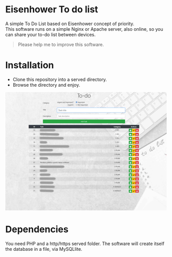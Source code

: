 # Eisenhower To do list
A simple To Do List based on Eisenhower concept of priority.  
This software runs on a simple Nginx or Apache server, also online, so you can share your to-do list between devices.

> Please help me to improve this software.

# Installation
- Clone this repository into a served directory.  
- Browse the directory and enjoy.

  
![Screenshot](https://github.com/TheFax/eisenhower_to_do_list/blob/main/screenshot.jpg?raw=true)


# Dependencies
You need PHP and a http/https served folder.
The software will create itself the database in a file, via MySQLlite.



